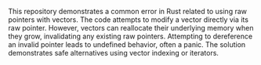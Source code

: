 This repository demonstrates a common error in Rust related to using raw pointers with vectors.  The code attempts to modify a vector directly via its raw pointer.  However, vectors can reallocate their underlying memory when they grow, invalidating any existing raw pointers. Attempting to dereference an invalid pointer leads to undefined behavior, often a panic. The solution demonstrates safe alternatives using vector indexing or iterators.